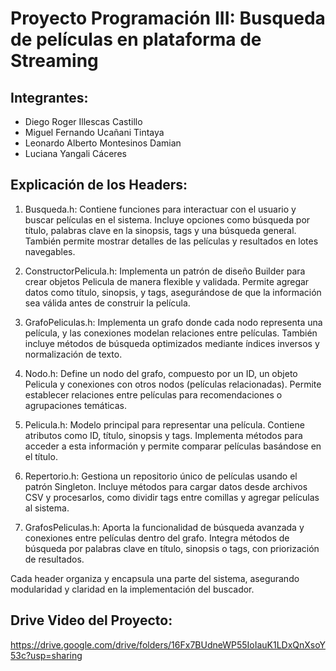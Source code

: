 # Proyecto Programación III: Busqueda de películas en plataforma de Streaming
## Integrantes:
- Diego Roger Illescas Castillo
- Miguel Fernando Ucañani Tintaya
- Leonardo Alberto Montesinos Damian
- Luciana Yangali Cáceres

## Explicación de los Headers:
1. Busqueda.h:
Contiene funciones para interactuar con el usuario y buscar películas en el sistema. Incluye opciones como búsqueda por título, palabras clave en la sinopsis, tags y una búsqueda general. También permite mostrar detalles de las películas y resultados en lotes navegables.

2. ConstructorPelicula.h:
Implementa un patrón de diseño Builder para crear objetos Pelicula de manera flexible y validada. Permite agregar datos como título, sinopsis, y tags, asegurándose de que la información sea válida antes de construir la película.

3. GrafoPeliculas.h:
Implementa un grafo donde cada nodo representa una película, y las conexiones modelan relaciones entre películas. También incluye métodos de búsqueda optimizados mediante índices inversos y normalización de texto.

4. Nodo.h:
Define un nodo del grafo, compuesto por un ID, un objeto Pelicula y conexiones con otros nodos (películas relacionadas). Permite establecer relaciones entre películas para recomendaciones o agrupaciones temáticas.

5. Pelicula.h:
Modelo principal para representar una película. Contiene atributos como ID, título, sinopsis y tags. Implementa métodos para acceder a esta información y permite comparar películas basándose en el título.

6. Repertorio.h:
Gestiona un repositorio único de películas usando el patrón Singleton. Incluye métodos para cargar datos desde archivos CSV y procesarlos, como dividir tags entre comillas y agregar películas al sistema.

7. GrafosPeliculas.h:
Aporta la funcionalidad de búsqueda avanzada y conexiones entre películas dentro del grafo. Integra métodos de búsqueda por palabras clave en título, sinopsis o tags, con priorización de resultados.

Cada header organiza y encapsula una parte del sistema, asegurando modularidad y claridad en la implementación del buscador.

## Drive Video del Proyecto:
https://drive.google.com/drive/folders/16Fx7BUdneWP55IoIauK1LDxQnXsoY53c?usp=sharing 
